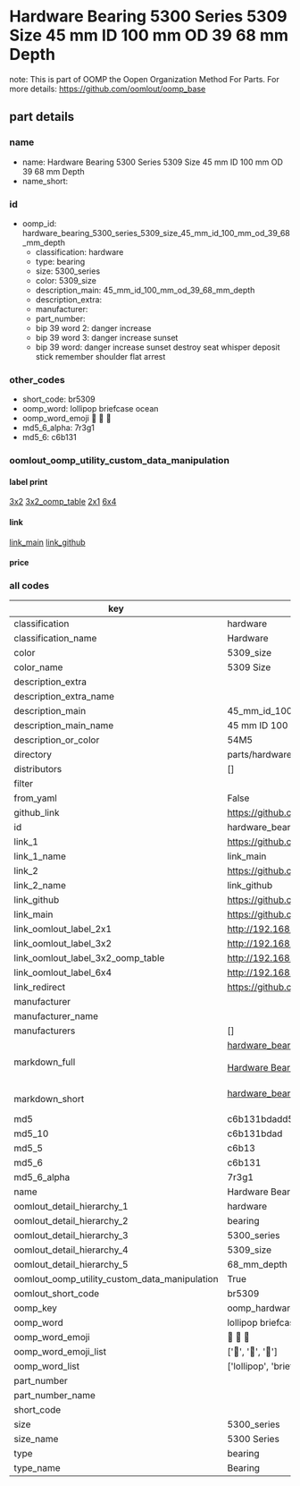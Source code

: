 # Hardware Bearing 5300 Series 5309 Size 45 mm ID 100 mm OD 39 68 mm Depth  

note: This is part of OOMP the Oopen Organization Method For Parts. For more details: https://github.com/oomlout/oomp_base

##  part details
  







### name
* name: Hardware Bearing 5300 Series 5309 Size 45 mm ID 100 mm OD 39 68 mm Depth
* name_short: 
### id
* oomp_id: hardware_bearing_5300_series_5309_size_45_mm_id_100_mm_od_39_68_mm_depth
  * classification: hardware
  * type: bearing
  * size: 5300_series
  * color: 5309_size
  * description_main: 45_mm_id_100_mm_od_39_68_mm_depth
  * description_extra: 
  * manufacturer: 
  * part_number: 
  * bip 39 word 2: danger increase
  * bip 39 word 3: danger increase sunset
  * bip 39 word: danger increase sunset destroy seat whisper deposit stick remember shoulder flat arrest

### other_codes
* short_code: br5309
* oomp_word: lollipop briefcase ocean
* oomp_word_emoji :lollipop: :briefcase: :ocean:
* md5_6_alpha: 7r3g1
* md5_6: c6b131






### oomlout_oomp_utility_custom_data_manipulation
#### label print
[3x2](http://192.168.1.245:1112/?label=oomp%207r3g1)
[3x2_oomp_table](http://192.168.1.108:1112/?label=oomp%207r3g1)
[2x1](http://192.168.1.242:1112/?label=oomp%207r3g1)
[6x4](http://192.168.1.55:1112/?label=oomp%207r3g1)    

#### link

[link_main](https://github.com/oomlout/oomlout_oomp_version_1_messy/tree/main/parts/hardware_bearing_5300_series_5309_size_45_mm_id_100_mm_od_39_68_mm_depth) [link_github](https://github.com/oomlout/oomlout_oomp_version_1_messy/tree/main/parts/hardware_bearing_5300_series_5309_size_45_mm_id_100_mm_od_39_68_mm_depth)                             

#### price







### all codes 
| key | value |  
| --- | --- |  
| classification | hardware |  
| classification_name | Hardware |  
| color | 5309_size |  
| color_name | 5309 Size |  
| description_extra |  |  
| description_extra_name |  |  
| description_main | 45_mm_id_100_mm_od_39_68_mm_depth |  
| description_main_name | 45 mm ID 100 mm OD 39 68 mm Depth |  
| description_or_color | 54M5 |  
| directory | parts/hardware_bearing_5300_series_5309_size_45_mm_id_100_mm_od_39_68_mm_depth |  
| distributors | [] |  
| filter |  |  
| from_yaml | False |  
| github_link | https://github.com/oomlout/oomlout_oomp_part_src/tree/main/parts/hardware_bearing_5300_series_5309_size_45_mm_id_100_mm_od_39_68_mm_depth |  
| id | hardware_bearing_5300_series_5309_size_45_mm_id_100_mm_od_39_68_mm_depth |  
| link_1 | https://github.com/oomlout/oomlout_oomp_version_1_messy/tree/main/parts/hardware_bearing_5300_series_5309_size_45_mm_id_100_mm_od_39_68_mm_depth |  
| link_1_name | link_main |  
| link_2 | https://github.com/oomlout/oomlout_oomp_version_1_messy/tree/main/parts/hardware_bearing_5300_series_5309_size_45_mm_id_100_mm_od_39_68_mm_depth |  
| link_2_name | link_github |  
| link_github | https://github.com/oomlout/oomlout_oomp_version_1_messy/tree/main/parts/hardware_bearing_5300_series_5309_size_45_mm_id_100_mm_od_39_68_mm_depth |  
| link_main | https://github.com/oomlout/oomlout_oomp_version_1_messy/tree/main/parts/hardware_bearing_5300_series_5309_size_45_mm_id_100_mm_od_39_68_mm_depth |  
| link_oomlout_label_2x1 | http://192.168.1.242:1112/?label=oomp%207r3g1 |  
| link_oomlout_label_3x2 | http://192.168.1.245:1112/?label=oomp%207r3g1 |  
| link_oomlout_label_3x2_oomp_table | http://192.168.1.108:1112/?label=oomp%207r3g1 |  
| link_oomlout_label_6x4 | http://192.168.1.55:1112/?label=oomp%207r3g1 |  
| link_redirect | https://github.com/oomlout/oomlout_oomp_version_1_messy/tree/main/parts/hardware_bearing_5300_series_5309_size_45_mm_id_100_mm_od_39_68_mm_depth |  
| manufacturer |  |  
| manufacturer_name |  |  
| manufacturers | [] |  
| markdown_full | [hardware_bearing_5300_series_5309_size_45_mm_id_100_mm_od_39_68_mm_depth](none)<br>[](none)<br>[Hardware Bearing 5300 Series 5309 Size 45 Mm Id 100 Mm Od 39 68 Mm Depth](none)<br><br> |  
| markdown_short | [hardware_bearing_5300_series_5309_size_45_mm_id_100_mm_od_39_68_mm_depth](none)<br><br> |  
| md5 | c6b131bdadd5a763ea6123c3b31ca9bb |  
| md5_10 | c6b131bdad |  
| md5_5 | c6b13 |  
| md5_6 | c6b131 |  
| md5_6_alpha | 7r3g1 |  
| name | Hardware Bearing 5300 Series 5309 Size 45 mm ID 100 mm OD 39 68 mm Depth |  
| oomlout_detail_hierarchy_1 | hardware |  
| oomlout_detail_hierarchy_2 | bearing |  
| oomlout_detail_hierarchy_3 | 5300_series |  
| oomlout_detail_hierarchy_4 | 5309_size |  
| oomlout_detail_hierarchy_5 | 68_mm_depth |  
| oomlout_oomp_utility_custom_data_manipulation | True |  
| oomlout_short_code | br5309 |  
| oomp_key | oomp_hardware_bearing_5300_series_5309_size_45_mm_id_100_mm_od_39_68_mm_depth |  
| oomp_word | lollipop briefcase ocean |  
| oomp_word_emoji | :lollipop: :briefcase: :ocean: |  
| oomp_word_emoji_list | [':lollipop:', ':briefcase:', ':ocean:'] |  
| oomp_word_list | ['lollipop', 'briefcase', 'ocean'] |  
| part_number |  |  
| part_number_name |  |  
| short_code |  |  
| size | 5300_series |  
| size_name | 5300 Series |  
| type | bearing |  
| type_name | Bearing |  
